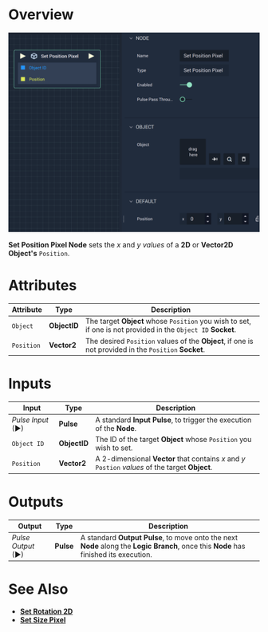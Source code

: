 # Overview

![The Set Position Pixel Node.](../../../.gitbook/assets/setpositionpixel.png)

**Set Position Pixel Node** sets the *x* and *y values* of a **2D** or **Vector2D Object's** `Position`. 

# Attributes

|Attribute|Type|Description|
|---|---|---|
| `Object` | **ObjectID** | The target **Object** whose `Position` you wish to set, if one is not provided in the `Object ID` **Socket**. |
| `Position` | **Vector2** | The desired `Position` values of the **Object**, if one is not provided in the `Position` **Socket**. |

# Inputs

|Input|Type|Description|
|---|---|---|
|*Pulse Input* (►)|**Pulse**|A standard **Input Pulse**, to trigger the execution of the **Node**.|
| `Object ID` | **ObjectID** | The ID of the target **Object** whose `Position` you wish to set. |
| `Position` | **Vector2** | A 2-dimensional **Vector** that contains *x* and *y* `Postion` *values* of the target **Object**. |

# Outputs

|Output|Type|Description|
|---|---|---|
|*Pulse Output* (►)|**Pulse**|A standard **Output Pulse**, to move onto the next **Node** along the **Logic Branch**, once this **Node** has finished its execution.|

# See Also

* [**Set Rotation 2D**](set-rotation-pixel.md)
* [**Set Size Pixel**](set-size-pixel.md)

